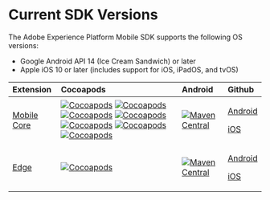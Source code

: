 # Current SDK Versions

The Adobe Experience Platform Mobile SDK supports the following OS versions:

* Google Android API 14 \(Ice Cream Sandwich\) or later
* Apple iOS 10 or later \(includes support for iOS, iPadOS, and tvOS\)

<table>
  <thead>
    <tr>
      <th style="text-align:left">Extension</th>
      <th style="text-align:left">Cocoapods</th>
      <th style="text-align:left">Android</th>
      <th style="text-align:left">Github</th>
    </tr>
  </thead>
  <tbody>
    <tr>
      <td style="text-align:left"><a href="https://aep-sdks.gitbook.io/docs/using-mobile-extensions/mobile-core">Mobile Core</a></td>
      <td style="text-align:left"><a href="https://cocoapods.org/pods/AEPCore"><img src="https://img.shields.io/cocoapods/v/AEPCore.svg?color=orange&amp;label=AEPCore&amp;logo=apple&amp;logoColor=white&amp;style=flat-square" alt="Cocoapods"/></a>
      <a href="https://cocoapods.org/pods/AEPServices"><img src="https://img.shields.io/cocoapods/v/AEPServices.svg?color=orange&amp;label=AEPServices&amp;logo=apple&amp;logoColor=white&amp;style=flat-square" alt="Cocoapods"/></a> 
       <a href="https://cocoapods.org/pods/AEPIdentity"><img src="https://img.shields.io/cocoapods/v/AEPIdentity.svg?color=orange&amp;label=AEPIdentity&amp;logo=apple&amp;logoColor=white&amp;style=flat-square" alt="Cocoapods"/></a> 
        <a href="https://cocoapods.org/pods/AEPSignal"><img src="https://img.shields.io/cocoapods/v/AEPSignal.svg?color=orange&amp;label=AEPSignal&amp;logo=apple&amp;logoColor=white&amp;style=flat-square" alt="Cocoapods"/></a>
         <a href="https://cocoapods.org/pods/AEPLifecycle"><img src="https://img.shields.io/cocoapods/v/AEPLifecycle.svg?color=orange&amp;label=AEPLifecycle&amp;logo=apple&amp;logoColor=white&amp;style=flat-square" alt="Cocoapods"/></a>
          <a href="https://cocoapods.org/pods/AEPServices"><img src="https://img.shields.io/cocoapods/v/AEPServices.svg?color=orange&amp;label=AEPServices&amp;logo=apple&amp;logoColor=white&amp;style=flat-square" alt="Cocoapods"/></a>
           <a href="https://cocoapods.org/pods/AEPRulesEngine"><img src="https://img.shields.io/cocoapods/v/AEPRulesEngine.svg?color=orange&amp;label=AEPRulesEngine&amp;logo=apple&amp;logoColor=white&amp;style=flat-square" alt="Cocoapods"/></a></td>
      <td style="text-align:left"><a href="https://mvnrepository.com/artifact/com.adobe.marketing.mobile/core"><img src="https://img.shields.io/maven-central/v/com.adobe.marketing.mobile/core.svg?logo=android&amp;logoColor=white&amp;label=core&amp;style=flat-square" alt="Maven Central"/></a>
      </td>
      <td style="text-align:left">
        <p><a href="https://github.com/Adobe-Marketing-Cloud/acp-sdks/tree/master/android">Android</a>
        </p>
        <p><a href="https://github.com/adobe/aepsdk-core-ios">iOS</a>
        </p>
      </td>
    </tr>
    <tr>
      <td style="text-align:left"><a href="https://aep-sdks.gitbook.io/docs/using-mobile-extensions/edge">Edge</a>
      </td>
      <td style="text-align:left"><a href="https://cocoapods.org/pods/AEPEdge"><img src="https://img.shields.io/cocoapods/v/AEPEdge.svg?color=orange&amp;label=AEPEdge&amp;logo=apple&amp;logoColor=white&amp;style=flat-square" alt="Cocoapods"/></a>
      </td>
      <td style="text-align:left"><a href="https://mvnrepository.com/artifact/com.adobe.marketing.mobile/edge"><img src="https://img.shields.io/maven-central/v/com.adobe.marketing.mobile/edge.svg?logo=android&amp;logoColor=white&amp;label=userprofile&amp;style=flat-square" alt="Maven Central"/></a>
      </td>
      <td style="text-align:left">
        <p><a href="https://github.com/Adobe-Marketing-Cloud/acp-sdks/tree/master/android">Android</a>
        </p>
        <p><a href="https://github.com/adobe/aepsdk-edge-ios">iOS</a>
        </p>
      </td>
    </tr>   
  </tbody>
</table>

